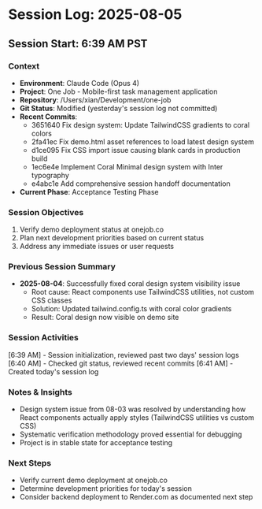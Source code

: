 # Session Log: 2025-08-05

## Session Start: 6:39 AM PST

### Context
- **Environment**: Claude Code (Opus 4)
- **Project**: One Job - Mobile-first task management application
- **Repository**: /Users/xian/Development/one-job
- **Git Status**: Modified (yesterday's session log not committed)
- **Recent Commits**:
  - 3651640 Fix design system: Update TailwindCSS gradients to coral colors
  - 2fa41ec Fix demo.html asset references to load latest design system
  - d1ce095 Fix CSS import issue causing blank cards in production build
  - 1ec6e4e Implement Coral Minimal design system with Inter typography
  - e4abc1e Add comprehensive session handoff documentation
- **Current Phase**: Acceptance Testing Phase

### Session Objectives
1. Verify demo deployment status at onejob.co
2. Plan next development priorities based on current status
3. Address any immediate issues or user requests

### Previous Session Summary
- **2025-08-04**: Successfully fixed coral design system visibility issue
  - Root cause: React components use TailwindCSS utilities, not custom CSS classes
  - Solution: Updated tailwind.config.ts with coral color gradients
  - Result: Coral design now visible on demo site

### Session Activities
[6:39 AM] - Session initialization, reviewed past two days' session logs
[6:40 AM] - Checked git status, reviewed recent commits
[6:41 AM] - Created today's session log

### Notes & Insights
- Design system issue from 08-03 was resolved by understanding how React components actually apply styles (TailwindCSS utilities vs custom CSS)
- Systematic verification methodology proved essential for debugging
- Project is in stable state for acceptance testing

### Next Steps
- Verify current demo deployment at onejob.co
- Determine development priorities for today's session
- Consider backend deployment to Render.com as documented next step